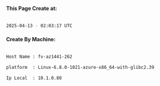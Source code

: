 
   
#### This Page Create at:

```bash

2025-04-13 - 02:03:17 UTC

```

#### Create By Machine:

```bash

Host Name : fv-az1441-262

platform  : Linux-6.8.0-1021-azure-x86_64-with-glibc2.39

Ip Local  : 10.1.0.80

```

